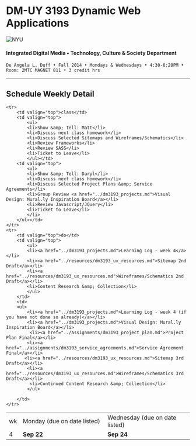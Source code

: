 # DM-UY 3193 Dynamic Web Applications

![NYU](http://ws2.polishedsolid.com/de/nyu_soe_logo.png)
#### Integrated Digital Media • Technology, Culture & Society Department

    De Angela L. Duff • Fall 2014 • Mondays & Wednesdays • 4:30-6:20PM • Room: 2MTC MAGNET 811 • 3 credit hrs

---

## Schedule Weekly Detail

<table>
<tr>
<td>wk</td>
<td>Monday (due on date listed)</td>
<td>Wednesday (due on date listed)</td>
</tr>
<!-- dates -->
    <tr>
        <td valign="top" width="4%">4</td>
        <td valign="top" width="48%"><strong>Sep 22</strong></td>
        <td valign="top" width="48%"><strong>Sep 24</strong></td>
    </tr>

    <tr>
        <td valign="top">class</td>
        <td valign="top">
            <ul>
            <li>Show &amp; Tell: Matt</li>
            <li>Discuss next class homework</li>
            <li>Discuss Selected Sitemaps and Wireframes/Schematics</li>
            <li>Review Frameworks</li> 
            <li>Review SASS</li> 
            <li>Ticket to Leave</li>
            </ul></td>
        <td valign="top">
            <ul>
            <li>Show &amp; Tell: Daryl</li>
            <li>Discuss next class homework</li>
            <li>Discuss Selected Project Plans &amp; Service Agreements</li>
            <li>Group Review <a href="../dm3193_projects.md">Visual Design: Mural.ly Inspiration Board</a></li>
            <li>Review Javascript/JQuery</li>
            <li>Ticket to Leave</li>
            </li>
        </ul></td>
    </tr>
    <tr>
        <td valign="top">do</td>
        <td valign="top">
            <ul>
            <li><a href="../dm3193_projects.md">Learning Log - week 4</a></li>
            <li><a href="../resources/dm3193_ux_resources.md">Sitemap 2nd Draft</a></li>
            <li><a href="../resources/dm3193_ux_resources.md">Wireframes/Schematics 2nd Draft</a></li>
            <li>Content Research &amp; Collection</li>
            </ul>
        </td>
        <td>
        <ul>
            <li><a href="../dm3193_projects.md">Learning Log - week 4 (if you have not done so already)</a></li>
            <li><a href="../dm3193_projects.md">Visual Design: Mural.ly Inspiration Board</a></li>
             <li><a href="../assignments/dm3193_project_plan.md">Project Plan Final</a></li>
            <li><a href="../assignments/dm3193_service_agreements.md">Service Agreement Final</a></li>
           <li><a href="../resources/dm3193_ux_resources.md">Sitemap 3rd Draft</a></li>
            <li><a href="../resources/dm3193_ux_resources.md">Wireframes/Schematics 3rd Draft</a></li>
             <li>Continued Content Research &amp; Collection</li>
            </ul>
            
        </td>
    </tr>

</table>